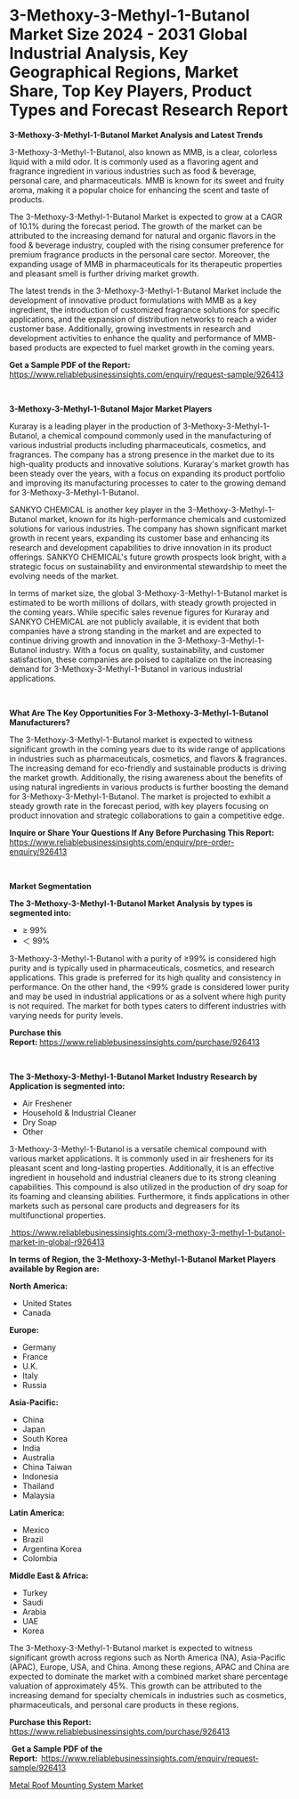 <p><h1>3-Methoxy-3-Methyl-1-Butanol Market Size 2024 - 2031 Global Industrial Analysis, Key Geographical Regions, Market Share, Top Key Players, Product Types and Forecast Research Report</h1></p><p><strong>3-Methoxy-3-Methyl-1-Butanol Market Analysis and Latest Trends</strong></p>
<p><p>3-Methoxy-3-Methyl-1-Butanol, also known as MMB, is a clear, colorless liquid with a mild odor. It is commonly used as a flavoring agent and fragrance ingredient in various industries such as food & beverage, personal care, and pharmaceuticals. MMB is known for its sweet and fruity aroma, making it a popular choice for enhancing the scent and taste of products.</p><p>The 3-Methoxy-3-Methyl-1-Butanol Market is expected to grow at a CAGR of 10.1% during the forecast period. The growth of the market can be attributed to the increasing demand for natural and organic flavors in the food & beverage industry, coupled with the rising consumer preference for premium fragrance products in the personal care sector. Moreover, the expanding usage of MMB in pharmaceuticals for its therapeutic properties and pleasant smell is further driving market growth.</p><p>The latest trends in the 3-Methoxy-3-Methyl-1-Butanol Market include the development of innovative product formulations with MMB as a key ingredient, the introduction of customized fragrance solutions for specific applications, and the expansion of distribution networks to reach a wider customer base. Additionally, growing investments in research and development activities to enhance the quality and performance of MMB-based products are expected to fuel market growth in the coming years.</p></p>
<p><strong>Get a Sample PDF of the Report:&nbsp;</strong> <a href="https://www.reliablebusinessinsights.com/enquiry/request-sample/926413">https://www.reliablebusinessinsights.com/enquiry/request-sample/926413</a></p>
<p>&nbsp;</p>
<p><strong>3-Methoxy-3-Methyl-1-Butanol Major Market Players</strong></p>
<p><p>Kuraray is a leading player in the production of 3-Methoxy-3-Methyl-1-Butanol, a chemical compound commonly used in the manufacturing of various industrial products including pharmaceuticals, cosmetics, and fragrances. The company has a strong presence in the market due to its high-quality products and innovative solutions. Kuraray's market growth has been steady over the years, with a focus on expanding its product portfolio and improving its manufacturing processes to cater to the growing demand for 3-Methoxy-3-Methyl-1-Butanol.</p><p>SANKYO CHEMICAL is another key player in the 3-Methoxy-3-Methyl-1-Butanol market, known for its high-performance chemicals and customized solutions for various industries. The company has shown significant market growth in recent years, expanding its customer base and enhancing its research and development capabilities to drive innovation in its product offerings. SANKYO CHEMICAL's future growth prospects look bright, with a strategic focus on sustainability and environmental stewardship to meet the evolving needs of the market.</p><p>In terms of market size, the global 3-Methoxy-3-Methyl-1-Butanol market is estimated to be worth millions of dollars, with steady growth projected in the coming years. While specific sales revenue figures for Kuraray and SANKYO CHEMICAL are not publicly available, it is evident that both companies have a strong standing in the market and are expected to continue driving growth and innovation in the 3-Methoxy-3-Methyl-1-Butanol industry. With a focus on quality, sustainability, and customer satisfaction, these companies are poised to capitalize on the increasing demand for 3-Methoxy-3-Methyl-1-Butanol in various industrial applications.</p></p>
<p>&nbsp;</p>
<p><strong>What Are The Key Opportunities For 3-Methoxy-3-Methyl-1-Butanol Manufacturers?</strong></p>
<p><p>The 3-Methoxy-3-Methyl-1-Butanol market is expected to witness significant growth in the coming years due to its wide range of applications in industries such as pharmaceuticals, cosmetics, and flavors & fragrances. The increasing demand for eco-friendly and sustainable products is driving the market growth. Additionally, the rising awareness about the benefits of using natural ingredients in various products is further boosting the demand for 3-Methoxy-3-Methyl-1-Butanol. The market is projected to exhibit a steady growth rate in the forecast period, with key players focusing on product innovation and strategic collaborations to gain a competitive edge.</p></p>
<p><strong>Inquire or Share Your Questions If Any Before Purchasing This Report:</strong> <a href="https://www.reliablebusinessinsights.com/enquiry/pre-order-enquiry/926413">https://www.reliablebusinessinsights.com/enquiry/pre-order-enquiry/926413</a></p>
<p>&nbsp;</p>
<p><strong>Market Segmentation</strong></p>
<p><strong>The 3-Methoxy-3-Methyl-1-Butanol Market Analysis by types is segmented into:</strong></p>
<p><ul><li>≥ 99%</li><li>＜ 99%</li></ul></p>
<p><p>3-Methoxy-3-Methyl-1-Butanol with a purity of ≥99% is considered high purity and is typically used in pharmaceuticals, cosmetics, and research applications. This grade is preferred for its high quality and consistency in performance. On the other hand, the <99% grade is considered lower purity and may be used in industrial applications or as a solvent where high purity is not required. The market for both types caters to different industries with varying needs for purity levels.</p></p>
<p><strong>Purchase this Report:&nbsp;</strong><a href="https://www.reliablebusinessinsights.com/purchase/926413">https://www.reliablebusinessinsights.com/purchase/926413</a></p>
<p>&nbsp;</p>
<p><strong>The 3-Methoxy-3-Methyl-1-Butanol Market Industry Research by Application is segmented into:</strong></p>
<p><ul><li>Air Freshener</li><li>Household & Industrial Cleaner</li><li>Dry Soap</li><li>Other</li></ul></p>
<p><p>3-Methoxy-3-Methyl-1-Butanol is a versatile chemical compound with various market applications. It is commonly used in air fresheners for its pleasant scent and long-lasting properties. Additionally, it is an effective ingredient in household and industrial cleaners due to its strong cleaning capabilities. This compound is also utilized in the production of dry soap for its foaming and cleansing abilities. Furthermore, it finds applications in other markets such as personal care products and degreasers for its multifunctional properties.</p></p>
<p><a href="https://www.reliablebusinessinsights.com/3-methoxy-3-methyl-1-butanol-market-in-global-r926413">&nbsp;https://www.reliablebusinessinsights.com/3-methoxy-3-methyl-1-butanol-market-in-global-r926413</a></p>
<p><strong>In terms of Region, the 3-Methoxy-3-Methyl-1-Butanol Market Players available by Region are:</strong></p>
<p>
    <p> <strong> North America: </strong>
        <ul>
            <li>United States</li>
            <li>Canada</li>
        </ul>
        </p> 
    <p> <strong> Europe: </strong>
        <ul>
            <li>Germany</li>
            <li>France</li>
            <li>U.K.</li>
            <li>Italy</li>
            <li>Russia</li>
        </ul>
        </p> 
    <p> <strong> Asia-Pacific: </strong>
        <ul>
            <li>China</li>
            <li>Japan</li>
            <li>South Korea</li>
            <li>India</li>
            <li>Australia</li>
            <li>China Taiwan</li>
            <li>Indonesia</li>
            <li>Thailand</li>
            <li>Malaysia</li>
        </ul>
        </p> 
    <p> <strong> Latin America: </strong>
        <ul>
            <li>Mexico</li>
            <li>Brazil</li>
            <li>Argentina Korea</li>
            <li>Colombia</li>
        </ul>
        </p> 
    <p> <strong> Middle East & Africa: </strong>
        <ul>
            <li>Turkey</li>
            <li>Saudi</li>
            <li>Arabia</li>
            <li>UAE</li>
            <li>Korea</li>
        </ul>
    </p>
    </p>
<p><p>The 3-Methoxy-3-Methyl-1-Butanol market is expected to witness significant growth across regions such as North America (NA), Asia-Pacific (APAC), Europe, USA, and China. Among these regions, APAC and China are expected to dominate the market with a combined market share percentage valuation of approximately 45%. This growth can be attributed to the increasing demand for specialty chemicals in industries such as cosmetics, pharmaceuticals, and personal care products in these regions.</p></p>
<p><strong>Purchase this Report: </strong><a href="https://www.reliablebusinessinsights.com/purchase/926413">https://www.reliablebusinessinsights.com/purchase/926413</a></p>
<p>&nbsp;<strong>Get a Sample PDF of the Report:&nbsp;&nbsp;</strong><a href="https://www.reliablebusinessinsights.com/enquiry/request-sample/926413">https://www.reliablebusinessinsights.com/enquiry/request-sample/926413</a></p>
<p><strong></strong></p>
<p><p><a href="https://view.publitas.com/reportprime-1/metal-roof-mounting-system-market-insight-market-trends-growth-forecasted-from-2024-to-2031/">Metal Roof Mounting System Market</a></p></p>